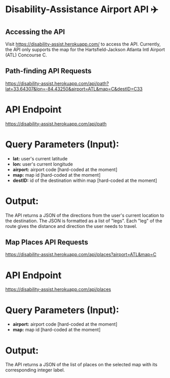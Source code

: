# Disability-Assistance Airport API ✈️

## Accessing the API
Visit https://disability-assist.herokuapp.com/ to access the API.
Currently, the API only supports the map for the Hartsfield-Jackson Atlanta Intl Airport (ATL) Concourse C.

## Path-finding API Requests
https://disability-assist.herokuapp.com/api/path?lat=33.64307&lon=-84.43250&airport=ATL&map=C&destID=C33

# API Endpoint
https://disability-assist.herokuapp.com/api/path

# Query Parameters (Input):
- **lat:** user's current latitude
- **lon:** user's current longitude
- **airport:** airport code [hard-coded at the moment]
- **map:** map id [hard-coded at the moment]
- **destID:** id of the destination within map [hard-coded at the moment]

# Output:
The API returns a JSON of the directions from the user's current location to the destination. The JSON is formatted as a list of "legs". Each "leg" of the route gives the distance and direction the user needs to travel.

## Map Places API Requests
https://disability-assist.herokuapp.com/api/places?airport=ATL&map=C

# API Endpoint
https://disability-assist.herokuapp.com/api/places

# Query Parameters (Input):
- **airport:** airport code [hard-coded at the moment]
- **map:** map id [hard-coded at the moment]

# Output:
The API returns a JSON of the list of places on the selected map with its corresponding integer label.